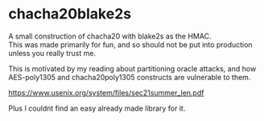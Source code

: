 # chacha20blake2s

A small construction of chacha20 with blake2s as the HMAC.  
This was made primarily for fun, and so should not be put into production unless you really trust me.  
  
This is motivated by my reading about partitioning oracle attacks, and how AES-poly1305 and chacha20poly1305 constructs are vulnerable to them.  
  
https://www.usenix.org/system/files/sec21summer_len.pdf
  
Plus I couldnt find an easy already made library for it.